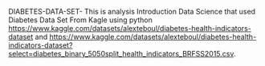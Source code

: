 DIABETES-DATA-SET-
This  is analysis Introduction Data Science that used Diabetes Data Set From Kagle using python 
https://www.kaggle.com/datasets/alexteboul/diabetes-health-indicators-dataset and https://www.kaggle.com/datasets/alexteboul/diabetes-health-indicators-dataset?select=diabetes_binary_5050split_health_indicators_BRFSS2015.csv.
